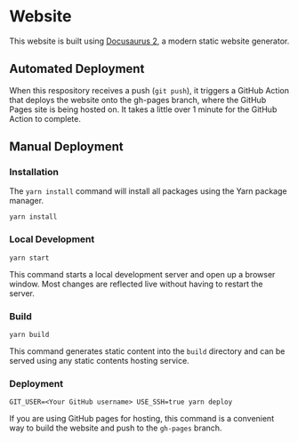 # Website

This website is built using [Docusaurus 2](https://v2.docusaurus.io/), a modern static website generator.

## Automated Deployment

When this respository receives a push (`git push`), it triggers a GitHub Action that deploys the website onto the gh-pages branch, where the GitHub Pages site is being hosted on. It takes a little over 1 minute for the GitHub Action to complete.

## Manual Deployment

### Installation

The `yarn install` command will install all packages using the Yarn package manager.

```console
yarn install
```

### Local Development

```console
yarn start
```

This command starts a local development server and open up a browser window. Most changes are reflected live without having to restart the server.

### Build

```console
yarn build
```

This command generates static content into the `build` directory and can be served using any static contents hosting service.

### Deployment

```console
GIT_USER=<Your GitHub username> USE_SSH=true yarn deploy
```

If you are using GitHub pages for hosting, this command is a convenient way to build the website and push to the `gh-pages` branch.
